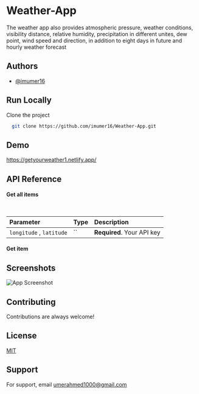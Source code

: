 
# Weather-App
The weather app also provides atmospheric pressure, weather conditions, visibility distance, relative humidity, precipitation in different unites, dew point, wind speed and direction, in addition to eight days in future and hourly weather forecast


## Authors

- [@imumer16](https://www.github.com/imumer16)


## Run Locally

Clone the project

```bash
  git clone https://github.com/imumer16/Weather-App.git
```










## Demo

https://getyourweather1.netlify.app/


## API Reference

#### Get all items

```http
  
```

| Parameter | Type     | Description                |
| :-------- | :------- | :------------------------- |
| `longitude` , `latitude` | `` | **Required**. Your API key |

#### Get item





## Screenshots

![App Screenshot](https://via.placeholder.com/468x300?text=App+Screenshot+Here)


## Contributing

Contributions are always welcome!



## License

[MIT](https://choosealicense.com/licenses/mit/)


## Support

For support, email umerahmed1000@gmail.com
